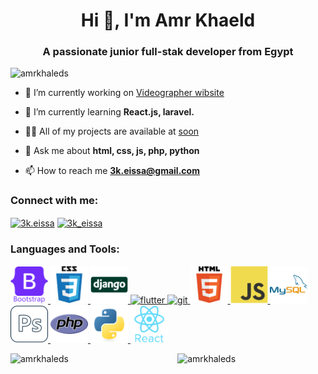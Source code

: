 <h1 align="center">Hi 👋, I'm Amr Khaeld</h1>
<h3 align="center">A passionate junior full-stak developer from Egypt</h3>

<p align="left"> <img src="https://komarev.com/ghpvc/?username=amrkhaleds&label=Profile%20views&color=0e75b6&style=flat" alt="amrkhaleds" /> </p>


- 🔭 I’m currently working on [Videographer wibsite](mahmoud-vg.netlify.com)

- 🌱 I’m currently learning **React.js, laravel.**

- 👨‍💻 All of my projects are available at [soon](soon)

- 💬 Ask me about **html, css, js, php, python**

- 📫 How to reach me **3k.eissa@gmail.com**

<h3 align="left">Connect with me:</h3>
<p align="left">
<a href="https://fb.com/3k.eissa" target="blank"><img align="center" src="https://cdn.jsdelivr.net/npm/simple-icons@3.0.1/icons/facebook.svg" alt="3k.eissa" height="30" width="40" /></a>
<a href="https://instagram.com/3k_eissa" target="blank" color="white"><img align="center" src="https://cdn.jsdelivr.net/npm/simple-icons@3.0.1/icons/instagram.svg" alt="3k_eissa" height="30" width="40"  /></a>
</p>

<h3 align="left">Languages and Tools:</h3>
<p align="left"> <a href="https://getbootstrap.com" target="_blank"> <img src="https://raw.githubusercontent.com/devicons/devicon/master/icons/bootstrap/bootstrap-plain-wordmark.svg" alt="bootstrap" width="60" height="60"/> </a> <a href="https://www.w3schools.com/css/" target="_blank"> <img src="https://raw.githubusercontent.com/devicons/devicon/master/icons/css3/css3-original-wordmark.svg" alt="css3" width="60" height="60"/> </a> <a href="https://www.djangoproject.com/" target="_blank"> <img src="https://raw.githubusercontent.com/devicons/devicon/master/icons/django/django-original.svg" alt="django" width="60" height="60"/> </a> <a href="https://flutter.dev" target="_blank"> <img src="https://www.vectorlogo.zone/logos/flutterio/flutterio-icon.svg" alt="flutter" width="60" height="60"/> </a> <a href="https://git-scm.com/" target="_blank"> <img src="https://www.vectorlogo.zone/logos/git-scm/git-scm-icon.svg" alt="git" width="60" height="60"/> </a> <a href="https://www.w3.org/html/" target="_blank"> <img src="https://raw.githubusercontent.com/devicons/devicon/master/icons/html5/html5-original-wordmark.svg" alt="html5" width="60" height="60"/> </a> <a href="https://developer.mozilla.org/en-US/docs/Web/JavaScript" target="_blank"> <img src="https://raw.githubusercontent.com/devicons/devicon/master/icons/javascript/javascript-original.svg" alt="javascript" width="60" height="60"/> </a> <a href="https://www.mysql.com/" target="_blank"> <img src="https://raw.githubusercontent.com/devicons/devicon/master/icons/mysql/mysql-original-wordmark.svg" alt="mysql" width="60" height="60"/> </a> <a href="https://www.photoshop.com/en" target="_blank"> <img src="https://raw.githubusercontent.com/devicons/devicon/master/icons/photoshop/photoshop-line.svg" alt="photoshop" width="60" height="60"/> </a> <a href="https://www.php.net" target="_blank"> <img src="https://raw.githubusercontent.com/devicons/devicon/master/icons/php/php-original.svg" alt="php" width="60" height="60"/> </a> <a href="https://www.python.org" target="_blank"> <img src="https://raw.githubusercontent.com/devicons/devicon/master/icons/python/python-original.svg" alt="python" width="60" height="60"/> </a> <a href="https://reactjs.org/" target="_blank"> <img src="https://raw.githubusercontent.com/devicons/devicon/master/icons/react/react-original-wordmark.svg" alt="react" width="60" height="60"/> </a> </p>



<p><img align="left" src="https://github-readme-stats.vercel.app/api?username=amrkhaleds&show_icons=true&locale=en" alt="amrkhaleds" width="47%" /></p>

<p><img align="right" src="https://github-readme-streak-stats.herokuapp.com/?user=amrkhaleds&" alt="amrkhaleds" width="47%" /></p>
